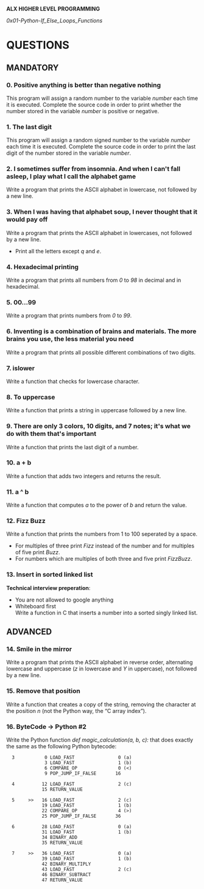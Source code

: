 __ALX HIGHER LEVEL PROGRAMMING__

_0x01-Python-If_Else_Loops_Functions_

# QUESTIONS

## MANDATORY

### 0. Positive anything is better than negative nothing
This program will assign a random number to the variable _number_ each time it is executed. Complete the source code in order to print whether the number stored in the variable _number_ is positive or negative.

### 1. The last digit
This program will assign a random signed number to the variable _number_ each time it is executed. Complete the source code in order to print the last digit of the number stored in the variable _number_.

### 2. I sometimes suffer from insomnia. And when I can't fall asleep, I play what I call the alphabet game
Write a program that prints the ASCII alphabet in lowercase, not followed by a new line.

### 3. When I was having that alphabet soup, I never thought that it would pay off
Write a program that prints the ASCII alphabet in lowercases, not followed by a new line.
* Print all the letters except _q_ and _e_.

### 4. Hexadecimal printing
Write a program that prints all numbers from _0_ to _98_ in decimal and in hexadecimal.

### 5. 00...99
Write a program that prints numbers from _0_ to _99_.

### 6. Inventing is a combination of brains and materials. The more brains you use, the less material you need 
Write a program that prints all possible different combinations of two digits.

### 7. islower
Write a function that checks for lowercase character.

### 8. To uppercase
Write a function that prints a string in uppercase followed by a new line.

### 9. There are only 3 colors, 10 digits, and 7 notes; it's what we do with them that's important
Write a function that prints the last digit of a number.

### 10. a + b
Write a function that adds two integers and returns the result.

### 11. a ^ b
Write a function that computes _a_ to the power of _b_ and return the value.

### 12. Fizz Buzz
Write a function that prints the numbers from 1 to 100 seperated by a space.
* For multiples of three print _Fizz_ instead of the number and for multiples of five print _Buzz_.
* For numbers which are multiples of both three and five print _FizzBuzz_.

### 13. Insert in sorted linked list
**Technical interview preperation**:
* You are not allowed to google anything
* Whiteboard first\
Write a function in C that inserts a number into a sorted singly linked list.

## ADVANCED

### 14. Smile in the mirror
Write a program that prints the ASCII alphabet in reverse order, alternating lowercase and uppercase (_z_ in lowercase and _Y_ in uppercase), not followed by a new line.

### 15. Remove that position
Write a function that creates a copy of the string, removing the character at the position _n_ (not the Python way, the “C array index”).

### 16. ByteCode -> Python #2
Write the Python function _def magic_calculation(a, b, c):_ that does exactly the same as the following Python bytecode:
```
  3           0 LOAD_FAST                0 (a)
              3 LOAD_FAST                1 (b)
              6 COMPARE_OP               0 (<)
              9 POP_JUMP_IF_FALSE       16

  4          12 LOAD_FAST                2 (c)
             15 RETURN_VALUE

  5     >>   16 LOAD_FAST                2 (c)
             19 LOAD_FAST                1 (b)
             22 COMPARE_OP               4 (>)
             25 POP_JUMP_IF_FALSE       36

  6          28 LOAD_FAST                0 (a)
             31 LOAD_FAST                1 (b)
             34 BINARY_ADD
             35 RETURN_VALUE

  7     >>   36 LOAD_FAST                0 (a)
             39 LOAD_FAST                1 (b)
             42 BINARY_MULTIPLY
             43 LOAD_FAST                2 (c)
             46 BINARY_SUBTRACT
             47 RETURN_VALUE
```
